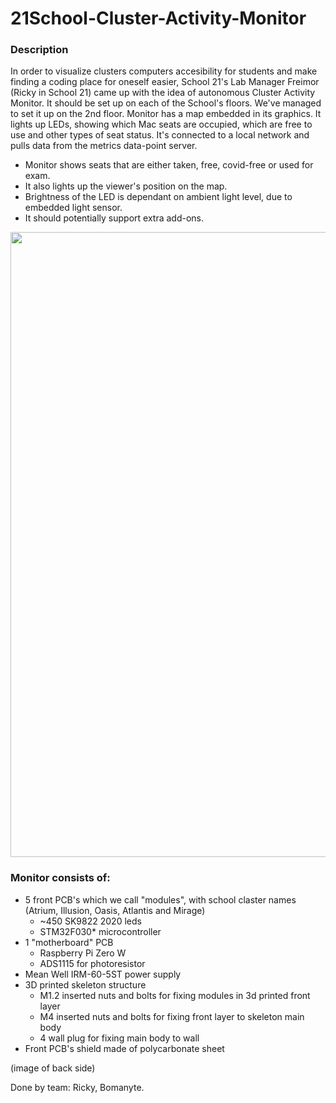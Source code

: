 # 21School-Cluster-Activity-Monitor
### Description
In order to visualize clusters computers accesibility for students and make finding a coding place for oneself easier, School 21's Lab Manager Freimor (Ricky in School 21) came up with the idea of autonomous Cluster Activity Monitor.
It should be set up on each of the School's floors. We've managed to set it up on the 2nd floor.
Monitor has a map embedded in its graphics. It lights up LEDs, showing which Mac seats are occupied, which are free to use and other types of seat status. It's connected to a local network and pulls data from the metrics data-point server. 
* Monitor shows seats that are either taken, free, covid-free or used for exam.
* It also lights up the viewer's position on the map.
* Brightness of the LED is dependant on ambient light level, due to embedded light sensor.
* It should potentially support extra add-ons.

<img src="https://user-images.githubusercontent.com/21167984/194581257-6767a5d4-8eba-4e4f-b2fb-2148377a2d4b.png" width="1000">

### Monitor consists of:
* 5 front PCB's which we call "modules", with school claster names (Atrium, Illusion, Oasis, Atlantis and Mirage)
  * ~450 SK9822 2020 leds
  * STM32F030* microcontroller
* 1 "motherboard" PCB
  * Raspberry Pi Zero W
  * ADS1115 for photoresistor
* Mean Well IRM-60-5ST power supply
* 3D printed skeleton structure
  * M1.2 inserted nuts and bolts for fixing modules in 3d printed front layer
  * M4 inserted nuts and bolts for fixing front layer to skeleton main body
  * 4 wall plug for fixing main body to wall
* Front PCB's shield made of polycarbonate sheet

(image of back side)

Done by team: Ricky, Bomanyte.
